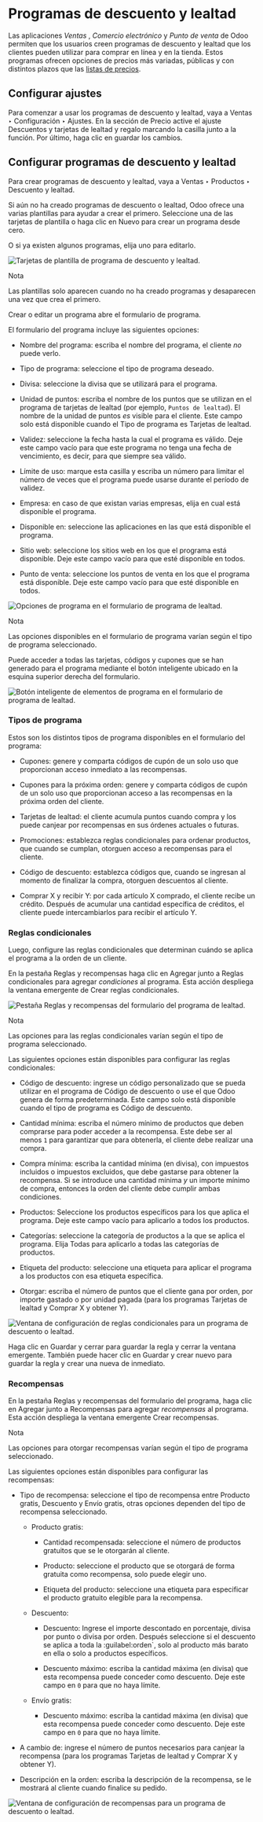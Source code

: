 # Programas de descuento y lealtad

Las aplicaciones _Ventas_ , _Comercio electrónico_ y _Punto de venta_ de Odoo
permiten que los usuarios creen programas de descuento y lealtad que los
clientes pueden utilizar para comprar en línea y en la tienda. Estos programas
ofrecen opciones de precios más variadas, públicas y con distintos plazos que
las [listas de precios](prices/pricing.html).

## Configurar ajustes

Para comenzar a usar los programas de descuento y lealtad, vaya a Ventas ‣
Configuración ‣ Ajustes. En la sección de Precio active el ajuste Descuentos y
tarjetas de lealtad y regalo marcando la casilla junto a la función. Por
último, haga clic en guardar los cambios.

## Configurar programas de descuento y lealtad

Para crear programas de descuento y lealtad, vaya a Ventas ‣ Productos ‣
Descuento y lealtad.

Si aún no ha creado programas de descuento o lealtad, Odoo ofrece una varias
plantillas para ayudar a crear el primero. Seleccione una de las tarjetas de
plantilla o haga clic en Nuevo para crear un programa desde cero.

O si ya existen algunos programas, elija uno para editarlo.

![Tarjetas de plantilla de programa de descuento y
lealtad.](../../../../_images/price-discount-loyalty.png)

Nota

Las plantillas solo aparecen cuando no ha creado programas y desaparecen una
vez que crea el primero.

Crear o editar un programa abre el formulario de programa.

El formulario del programa incluye las siguientes opciones:

  * Nombre del programa: escriba el nombre del programa, el cliente _no_ puede verlo.

  * Tipo de programa: seleccione el tipo de programa deseado.

  * Divisa: seleccione la divisa que se utilizará para el programa.

  * Unidad de puntos: escriba el nombre de los puntos que se utilizan en el programa de tarjetas de lealtad (por ejemplo, `Puntos de lealtad`). El nombre de la unidad de puntos _es_ visible para el cliente. Este campo solo está disponible cuando el Tipo de programa es Tarjetas de lealtad.

  * Validez: seleccione la fecha hasta la cual el programa es válido. Deje este campo vacío para que este programa no tenga una fecha de vencimiento, es decir, para que siempre sea válido.

  * Límite de uso: marque esta casilla y escriba un número para limitar el número de veces que el programa puede usarse durante el período de validez.

  * Empresa: en caso de que existan varias empresas, elija en cual está disponible el programa.

  * Disponible en: seleccione las aplicaciones en las que está disponible el programa.

  * Sitio web: seleccione los sitios web en los que el programa está disponible. Deje este campo vacío para que esté disponible en todos.

  * Punto de venta: seleccione los puntos de venta en los que el programa está disponible. Deje este campo vacío para que esté disponible en todos.

![Opciones de programa en el formulario de programa de
lealtad.](../../../../_images/price-programs.png)

Nota

Las opciones disponibles en el formulario de programa varían según el tipo de
programa seleccionado.

Puede acceder a todas las tarjetas, códigos y cupones que se han generado para
el programa mediante el botón inteligente ubicado en la esquina superior
derecha del formulario.

![Botón inteligente de elementos de programa en el formulario de programa de
lealtad.](../../../../_images/price-programs-items.png)

### Tipos de programa

Estos son los distintos tipos de programa disponibles en el formulario del
programa:

  * Cupones: genere y comparta códigos de cupón de un solo uso que proporcionan acceso inmediato a las recompensas.

  * Cupones para la próxima orden: genere y comparta códigos de cupón de un solo uso que proporcionan acceso a las recompensas en la próxima orden del cliente.

  * Tarjetas de lealtad: el cliente acumula puntos cuando compra y los puede canjear por recompensas en sus órdenes actuales o futuras.

  * Promociones: establezca reglas condicionales para ordenar productos, que cuando se cumplan, otorguen acceso a recompensas para el cliente.

  * Código de descuento: establezca códigos que, cuando se ingresan al momento de finalizar la compra, otorguen descuentos al cliente.

  * Comprar X y recibir Y: por cada artículo X comprado, el cliente recibe un crédito. Después de acumular una cantidad específica de créditos, el cliente puede intercambiarlos para recibir el artículo Y.

### Reglas condicionales

Luego, configure las reglas condicionales que determinan cuándo se aplica el
programa a la orden de un cliente.

En la pestaña Reglas y recompensas haga clic en Agregar junto a Reglas
condicionales para agregar _condiciones_ al programa. Esta acción despliega la
ventana emergente de Crear reglas condicionales.

![Pestaña Reglas y recompensas del formulario del programa de
lealtad.](../../../../_images/price-conditional-rewards.png)

Nota

Las opciones para las reglas condicionales varían según el tipo de programa
seleccionado.

Las siguientes opciones están disponibles para configurar las reglas
condicionales:

  * Código de descuento: ingrese un código personalizado que se pueda utilizar en el programa de Código de descuento o use el que Odoo genera de forma predeterminada. Este campo solo está disponible cuando el tipo de programa es Código de descuento.

  * Cantidad mínima: escriba el número mínimo de productos que deben comprarse para poder acceder a la recompensa. Este debe ser al menos `1` para garantizar que para obtenerla, el cliente debe realizar una compra.

  * Compra mínima: escriba la cantidad mínima (en divisa), con impuestos incluidos o impuestos excluidos, que debe gastarse para obtener la recompensa. Si se introduce una cantidad mínima _y_ un importe mínimo de compra, entonces la orden del cliente debe cumplir ambas condiciones.

  * Productos: Seleccione los productos específicos para los que aplica el programa. Deje este campo vacío para aplicarlo a todos los productos.

  * Categorías: seleccione la categoría de productos a la que se aplica el programa. Elija Todas para aplicarlo a todas las categorías de productos.

  * Etiqueta del producto: seleccione una etiqueta para aplicar el programa a los productos con esa etiqueta específica.

  * Otorgar: escriba el número de puntos que el cliente gana por orden, por importe gastado o por unidad pagada (para los programas Tarjetas de lealtad y Comprar X y obtener Y).

![Ventana de configuración de reglas condicionales para un programa de
descuento o lealtad.](../../../../_images/price-conditions.png)

Haga clic en Guardar y cerrar para guardar la regla y cerrar la ventana
emergente. También puede hacer clic en Guardar y crear nuevo para guardar la
regla y crear una nueva de inmediato.

### Recompensas

En la pestaña Reglas y recompensas del formulario del programa, haga clic en
Agregar junto a Recompensas para agregar _recompensas_ al programa. Esta
acción despliega la ventana emergente Crear recompensas.

Nota

Las opciones para otorgar recompensas varían según el tipo de programa
seleccionado.

Las siguientes opciones están disponibles para configurar las recompensas:

  * Tipo de recompensa: seleccione el tipo de recompensa entre Producto gratis, Descuento y Envío gratis, otras opciones dependen del tipo de recompensa seleccionado.

    * Producto gratis:

      * Cantidad recompensada: seleccione el número de productos gratuitos que se le otorgarán al cliente.

      * Producto: seleccione el producto que se otorgará de forma gratuita como recompensa, solo puede elegir uno.

      * Etiqueta del producto: seleccione una etiqueta para especificar el producto gratuito elegible para la recompensa.

    * Descuento:

      * Descuento: Ingrese el importe descontado en porcentaje, divisa por punto o divisa por orden. Después seleccione si el descuento se aplica a toda la :guilabel:orden`, solo al producto más barato en ella o solo a productos específicos.

      * Descuento máximo: escriba la cantidad máxima (en divisa) que esta recompensa puede conceder como descuento. Deje este campo en `0` para que no haya límite.

    * Envío gratis:

      * Descuento máximo: escriba la cantidad máxima (en divisa) que esta recompensa puede conceder como descuento. Deje este campo en `0` para que no haya límite.

  * A cambio de: ingrese el número de puntos necesarios para canjear la recompensa (para los programas Tarjetas de lealtad y Comprar X y obtener Y).

  * Descripción en la orden: escriba la descripción de la recompensa, se le mostrará al cliente cuando finalice su pedido.

![Ventana de configuración de recompensas para un programa de descuento o
lealtad.](../../../../_images/price-rewards.png)

